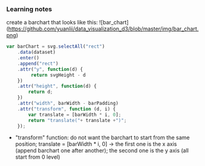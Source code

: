 ### Learning notes

create a barchart that looks like this:
![bar_chart]
(https://github.com/yuanlii/data_visualization_d3/blob/master/img/bar_chart.png)

```javascript
var barChart = svg.selectAll("rect")
    .data(dataset)
    .enter()
    .append("rect")
    .attr("y", function(d) {
         return svgHeight - d 
    })
    .attr("height", function(d) { 
        return d; 
    })
    .attr("width", barWidth - barPadding)
    .attr("transform", function (d, i) {
        var translate = [barWidth * i, 0]; 
        return "translate("+ translate +")";
    });
```
* "transform" function: 
do not want the barchart to start from the same position;
translate = [barWidth * i, 0] -> the first one is the x axis (append barchart one after another); the second one is the y axis (all start from 0 level)
